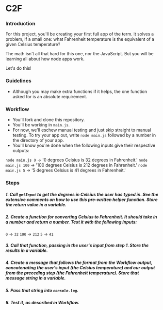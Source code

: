 # C2F

### Introduction

For this project, you'll be creating your first full app of the term. It solves a problem, if a small one: what Fahrenheit temperature is the equivalent of a given Celsius temperature?

The math isn't all that hard for this one, nor the JavaScript. But you will be learning all about how node apps work.

Let's do this!


### Guidelines

* Although you may make extra functions if it helps, the one function asked for is an absolute requirement.


### Workflow

* You'll fork and clone this repository.
* You'll be working in `main.js`.
* For now, we'll eschew manual testing and just skip straight to manual testing. To try your app out, write `node main.js` followed by a number in the directory of your app.
* You'll know you're done when the following inputs give their respective outputs:

`node main.js 0` -> '0 degrees Celsius is 32 degrees in Fahrenheit.'
`node main.js 100` -> '100 degrees Celsius is 212 degrees in Fahrenheit.'
`node main.js 5` -> '5 degrees Celsius is 41 degrees in Fahrenheit.'


### Steps

##### 1. Call `getInput` to get the degrees in Celsius the user has typed in. See the extensive comments on how to use this pre-written helper function. Store the return value in a variable.
##### 2. Create a function for converting Celsius to Fahrenheit. It should take in a number and return a number. Test it with the following inputs:

`0` -> `32`
`100` -> `212`
`5` -> `41`

##### 3. Call that function, passing in the user's input from step 1. Store the results in a variable.
##### 4. Create a message that follows the format from the Workflow output, concatenating the user's input (the Celsius temperature) and our output from the preceding step (the Fahrenheit temperature). Store that message string in a variable.
##### 5. Pass that string into `console.log`.
##### 6. Test it, as described in Workflow.
